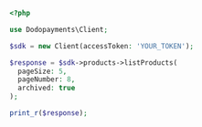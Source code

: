 ```php
<?php

use Dodopayments\Client;

$sdk = new Client(accessToken: 'YOUR_TOKEN');

$response = $sdk->products->listProducts(
  pageSize: 5,
  pageNumber: 8,
  archived: true
);

print_r($response);

```


<!-- This file was generated by liblab | https://liblab.com/ -->